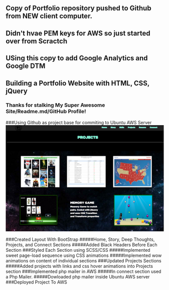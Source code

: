 ## Copy of Portfolio repository pushed to Github from NEW client computer.
## Didn't hvae PEM keys for AWS so just started over from Scractch
## USing this copy to add Google Analytics and Google DTM

## Building a Portfolio Website with HTML, CSS, jQuery
### Thanks for stalking My Super Awesome Site/Readme.md/GitHub Profile!
###Using Github as project base for commiting to Ubuntu AWS Server
![alt text](img/ss.png "Description goes here")
<!--![My image](Willyb15.github.com/photo-gallery/Images/image1.jpg)-->
###Created Layout With BootStrap 
#####Home, Story, Deep Thoughts, Projects, and Connect Sections
#####Added Black Headers Before Each Section
###Styled Each Section using SCSS/CSS
#####Implemented sweet page-load sequence using CSS animations
#####Implemented wow animations on content of individual sections
###Updated Projects Sections
#####Added projects with links and css hover animations into Projects section
###Implemented php mailer in AWS
#####In connect section used a Php Mailer.
#####Dowloaded php mailer inside Ubuntu AWS server
###Deployed Project To AWS
